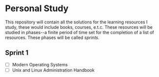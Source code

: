 # Personal Study

This repository will contain all the solutions for the learning resources I study, these would include books, courses, e.t.c. These  resources will be studied in phases--a finite period of time set for the completion of a list of resources. These phases  will be called _sprints_.

## Sprint 1

- [ ] Modern Operating Systems
- [ ] Unix and Linux Administration Handbook
